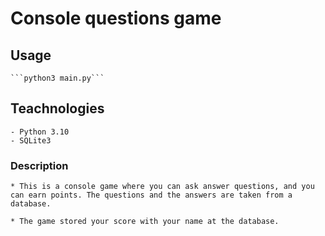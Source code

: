 # Console questions game

## Usage

    ```python3 main.py```

## Teachnologies

    - Python 3.10
    - SQLite3

### Description

    * This is a console game where you can ask answer questions, and you can earn points. The questions and the answers are taken from a database.

    * The game stored your score with your name at the database.
